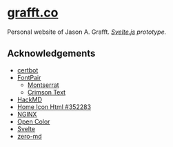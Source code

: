 # [grafft.co](http://grafft.co)

Personal website of Jason A. Grafft. _[Svelte.js][sveltejs] prototype._

## Acknowledgements
- [certbot][certbot]
- [FontPair][fontpair]
  - [Montserrat][montserrat]
  - [Crimson Text][crimsontext]
- [HackMD][hackmd]
- [Home Icon Html #352283][homeicon]
- [NGINX][nginx]
- [Open Color][opencolor]
- [Svelte][sveltejs]
- [zero-md][zero-md]

[certbot]: https://certbot.eff.org/
[crimsontext]: https://fonts.google.com/specimen/Crimson+Text
[fontpair]: https://fontpair.co/
[hackmd]: https://hackmd.io
[homeicon]: https://icon-library.net/icon/home-icon-html-13.html
[montserrat]: https://fonts.google.com/specimen/Montserrat
[nginx]: https://www.nginx.com/
[opencolor]: https://yeun.github.io/open-color/
[sveltejs]: https://svelte.dev/
[zero-md]: https://zerodevx.github.io/zero-md/
